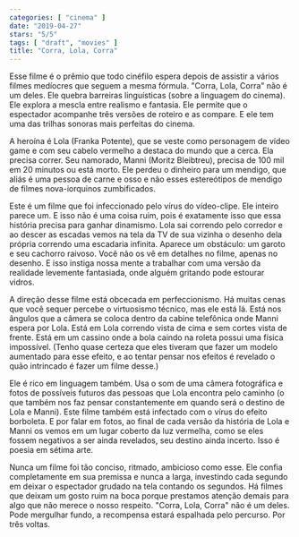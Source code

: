 ```yaml
---
categories: [ "cinema" ]
date: "2019-04-27"
stars: "5/5"
tags: [ "draft", "movies" ]
title: "Corra, Lola, Corra"
---
```

Esse filme é o prêmio que todo cinéfilo espera depois de assistir a
vários filmes medíocres que seguem a mesma fórmula. "Corra, Lola,
Corra" não é um deles. Ele quebra barreiras linguísticas (sobre a
linguagem do cinema). Ele explora a mescla entre realismo e fantasia. Ele
permite que o espectador acompanhe três versões de roteiro e as
compare. E ele tem uma das trilhas sonoras mais perfeitas do cinema.

A heroína é Lola (Franka Potente), que se veste como personagem de
vídeo game e com seu cabelo vermelho a destaca do mundo que a cerca. Ela
precisa correr. Seu namorado, Manni (Moritz Bleibtreu), precisa de 100
mil em 20 minutos ou está morto. Ele perdeu o dinheiro para um mendigo,
que aliás é uma pessoa de carne e osso e não esses estereótipos de
mendigo de filmes nova-iorquinos zumbificados.

Este é um filme que foi infeccionado pelo vírus do vídeo-clipe. Ele
inteiro parece um. E isso não é uma coisa ruim, pois é exatamente
isso que essa história precisa para ganhar dinamismo. Lola sai correndo
pelo corredor e ao descer as escadas vemos na tela da TV de sua vizinha
o desenho dela própria correndo uma escadaria infinita. Aparece
um obstáculo: um garoto e seu cachorro raivoso. Você não os vê
em detalhes no filme, apenas no desenho. E isso instiga nossa mente
a trabalhar com uma versão da realidade levemente fantasiada, onde
alguém gritando pode estourar vidros.

A direção desse filme está obcecada em perfeccionismo. Há muitas cenas
que você sequer percebe o virtuosismo técnico, mas ele está lá. Está
nos ângulos que a câmera se coloca dentro da cabine telefônica onde
Manni espera por Lola. Está em Lola correndo vista de cima e sem cortes
vista de frente. Está em um cassino onde a bola caindo na roleta possui
uma física impossível. (Tenho quase certeza que eles tiveram que fazer
um modelo aumentado para esse efeito, e ao tentar pensar nos efeitos é
revelado o quão intrincado é fazer um filme desse.)

Ele é rico em linguagem também. Usa o som de uma câmera fotográfica
e fotos de possíveis futuros das pessoas que Lola encontra pelo caminho
(o que também nos faz pensar constantemente em quando será o destino
de Lola e Manni). Este filme também está infectado com o vírus do
efeito borboleta. E por falar em fotos, ao final de cada versão da
história de Lola e Manni os vemos em um lugar coberto da luz vermelha,
como se eles fossem negativos a ser ainda revelados, seu destino ainda
incerto. Isso é poesia em sétima arte.

Nunca um filme foi tão conciso, ritmado, ambicioso como esse. Ele confia
completamente em sua premissa e nunca a larga, investindo cada segundo
em deixar o espectador grudado na tela contando os segundos. Há filmes
que deixam um gosto ruim na boca porque prestamos atenção demais
para algo que não merece o nosso respeito. "Corra, Lola, Corra" não
é um deles. Pode mergulhar fundo, a recompensa estará espalhada pelo
percurso. Por três voltas.
